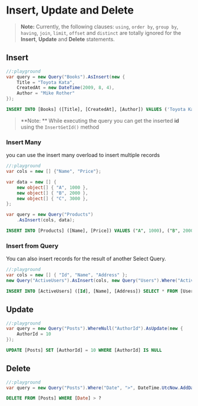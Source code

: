# Insert, Update and Delete

> **Note:** Currently, the following clauses: `using`, `order by`, `group by`, `having`, `join`, `limit`, `offset` and `distinct` are totally ignored for the **Insert**, **Update** and **Delete** statements.

## Insert
```cs
//:playground
var query = new Query("Books").AsInsert(new {
    Title = "Toyota Kata",
    CreatedAt = new DateTime(2009, 8, 4),
    Author = "Mike Rother"
});
```

```sql
INSERT INTO [Books] ([Title], [CreatedAt], [Author]) VALUES ('Toyota Kata', '2009-08-04 00:00:00', 'Mike Rother')
```


> **Note: ** While executing the query you can get the inserted **id** using the `InsertGetId()` method


### Insert Many
you can use the insert many overload to insert multiple records

```cs
//:playground
var cols = new [] {"Name", "Price"};

var data = new [] {
    new object[] { "A", 1000 },
    new object[] { "B", 2000 },
    new object[] { "C", 3000 },
};

var query = new Query("Products")
    .AsInsert(cols, data);
```

```sql
INSERT INTO [Products] ([Name], [Price]) VALUES ("A", 1000), ("B", 2000), ("C", 3000)
```

### Insert from Query

You can also insert records for the result of another Select Query.

```cs
//:playground
var cols = new [] { "Id", "Name", "Address" };
new Query("ActiveUsers").AsInsert(cols, new Query("Users").Where("Active", 1));
```

```sql
INSERT INTO [ActiveUsers] ([Id], [Name], [Address]) SELECT * FROM [Users] WHERE [Active] = 1
```

## Update

```cs
//:playground
var query = new Query("Posts").WhereNull("AuthorId").AsUpdate(new {
    AuthorId = 10
});
```

```sql
UPDATE [Posts] SET [AuthorId] = 10 WHERE [AuthorId] IS NULL
```

## Delete

```cs
//:playground
var query = new Query("Posts").Where("Date", ">", DateTime.UtcNow.AddDays(-30)).AsDelete();
```

```sql
DELETE FROM [Posts] WHERE [Date] > ?
```
